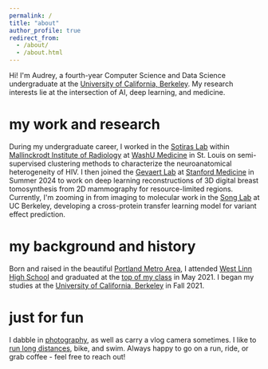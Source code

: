 ```yaml
---
permalink: /
title: "about"
author_profile: true
redirect_from: 
  - /about/
  - /about.html
---
```


Hi! I'm Audrey, a fourth-year Computer Science and Data Science undergraduate at the [University of California, Berkeley](https://www.berkeley.edu/). My research interests lie at the intersection of AI, deep learning, and medicine.

my work and research
======
During my undergraduate career, I worked in the [Sotiras Lab](https://www.mir.wustl.edu/research/research-centers/computational-imaging-research-center-circ/labs/sotiras-lab/) within [Mallinckrodt Institute of Radiology](https://www.mir.wustl.edu/) at [WashU Medicine](https://medicine.wustl.edu/) in St. Louis on semi-supervised clustering methods to characterize the neuroanatomical heterogeneity of HIV. I then joined the [Gevaert Lab](https://med.stanford.edu/gevaertlab.html) at [Stanford Medicine](https://med.stanford.edu/) in Summer 2024 to work on deep learning reconstructions of 3D digital breast tomosynthesis from 2D mammography for resource-limited regions. Currently, I'm zooming in from imaging to molecular work in the [Song Lab](https://people.eecs.berkeley.edu/~yss/group.html) at UC Berkeley, developing a cross-protein transfer learning model for variant effect prediction. 

my background and history
======
Born and raised in the beautiful [Portland Metro Area](https://en.wikipedia.org/wiki/Portland,_Oregon), I attended [West Linn High School](https://www.wlwv.k12.or.us/wlhs) and graduated at the [top of my class](https://www.westlinntidings.com/news/we-are-not-boxes-on-a-screen-now-we-are-a-sea-of-green-and/article_ea2be376-d7da-5e85-93aa-940adceb5ca8.html) in May 2021. I began my studies at the [University of California, Berkeley](https://www.berkeley.edu/) in Fall 2021.

just for fun
======
I dabble in [photography](https://capturedbydree.pixieset.com/), as well as carry a vlog camera sometimes. I like to [run long distances](https://www.athlinks.com/athletes/543903770), bike, and swim. Always happy to go on a run, ride, or grab coffee - feel free to reach out!
